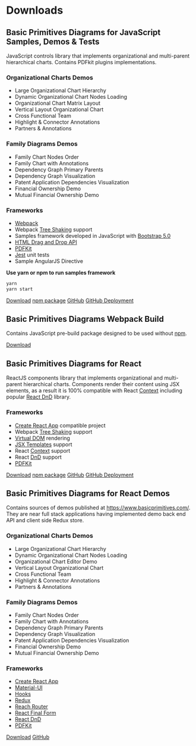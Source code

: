 # Downloads

## Basic Primitives Diagrams for JavaScript Samples, Demos & Tests
JavaScript controls library that implements organizational and multi-parent hierarchical charts. Contains PDFkit plugins implementations.

### Organizational Charts Demos
* Large Organizational Chart Hierarchy
* Dynamic Organizational Chart Nodes Loading
* Organizational Chart Matrix Layout
* Vertical Layout Organizational Chart
* Cross Functional Team
* Highlight & Connector Annotations
* Partners & Annotations

### Family Diagrams Demos
* Family Chart Nodes Order
* Family Chart with Annotations
* Dependency Graph Primary Parents
* Dependency Graph Visualization
* Patent Application Dependencies Visualization
* Financial Ownership Demo
* Mutual Financial Ownership Demo

### Frameworks
* [Webpack](https://webpack.js.org/)
* Webpack [Tree Shaking](https://webpack.js.org/guides/tree-shaking/) support
* Samples framework developed in JavaScript with [Bootstrap 5.0](https://getbootstrap.com/)
* [HTML Drag and Drop API](https://developer.mozilla.org/en-US/docs/Web/API/HTML_Drag_and_Drop_API)
* [PDFKit](https://pdfkit.org/)
* [Jest](https://jestjs.io/) unit tests
* Sample AngularJS Directive


**Use yarn or npm to run samples framework**
```JavaScript
yarn
yarn start
```

[Download](files/BasicPrimitivesDemo.zip) [npm package](https://www.npmjs.com/package/basicprimitives) [GitHub](https://github.com/BasicPrimitives/javascript) [GitHub Deployment](https://basicprimitives.github.io/javascript/)

## Basic Primitives Diagrams Webpack Build
Contains JavaScript pre-build package designed to be used without [npm](https://www.npmjs.com/package/basicprimitives).

[Download](files/BasicPrimitives6.zip) 

## Basic Primitives Diagrams for React
ReactJS components library that implements organizational and multi-parent hierarchical charts. Components render their content using JSX elements, as a result it is 100% compatible with React [Context](https://reactjs.org/docs/context.html) including popular [React DnD](https://react-dnd.github.io/react-dnd/about) library.

### Frameworks
* [Create React App](https://create-react-app.dev/) compatible project
* Webpack [Tree Shaking](https://webpack.js.org/guides/tree-shaking/) support
* [Virtual DOM](https://reactjs.org/docs/faq-internals.html#what-is-the-virtual-dom) rendering
* [JSX Templates](https://reactjs.org/docs/introducing-jsx.html) support
* React [Context](https://reactjs.org/docs/context.html) support
* React [DnD](https://react-dnd.github.io/react-dnd/about) support
* [PDFKit](https://pdfkit.org/)

[Download](files/BasicPrimitivesReact.zip) [npm package](https://www.npmjs.com/package/basicprimitivesreact) [GitHub](https://github.com/BasicPrimitives/react) [GitHub Deployment](https://basicprimitives.github.io/react/)

## Basic Primitives Diagrams for React Demos
Contains sources of demos published at https://www.basicprimitives.com/. They are near full stack applications having implemented demo back end API and client side Redux store.

### Organizational Charts Demos
* Large Organizational Chart Hierarchy
* Dynamic Organizational Chart Nodes Loading
* Organizational Chart Editor Demo
* Vertical Layout Organizational Chart
* Cross Functional Team
* Highlight & Connector Annotations
* Partners & Annotations

### Family Diagrams Demos
* Family Chart Nodes Order
* Family Chart with Annotations
* Dependency Graph Primary Parents
* Dependency Graph Visualization
* Patent Application Dependencies Visualization
* Financial Ownership Demo
* Mutual Financial Ownership Demo

### Frameworks
* [Create React App](https://create-react-app.dev/)
* [Material-UI](https://material-ui.com/)
* [Hooks](https://reactjs.org/docs/hooks-intro.html)
* [Redux](https://redux.js.org/)
* [Reach Router](https://reach.tech/router/)
* [React Final Form](https://github.com/final-form/react-final-form)
* [React DnD](https://react-dnd.github.io/react-dnd/about)
* [PDFKit](https://pdfkit.org/)

[Download](files/BasicPrimitivesReactDemo.zip) [GitHub](https://github.com/BasicPrimitives/react-demo)


